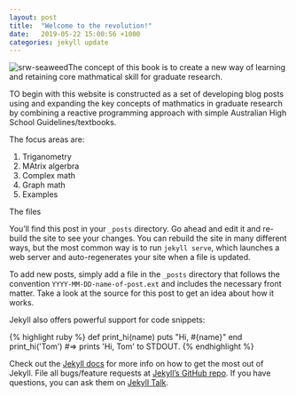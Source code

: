 ```yaml
---
layout: post
title:  "Welcome to the revolution!"
date:   2019-05-22 15:00:56 +1000
categories: jekyll update
---
```

![srw-seaweed](/Users/anthonydavidson/Documents/davidlearning/img/srw-seaweed.jpg)The concept of this book is to create a new way of learning and retaining core mathmatical skill for graduate research. 

TO begin with this website is constructed as a set of developing blog posts using and expanding the key concepts of mathmatics in graduate research by combining a reactive programming approach with simple Australian High School Guidelines/textbooks.

The focus areas are:

1. Triganometry
2. MAtrix algerbra
3. Complex math
4. Graph math
5. Examples

The files

You’ll find this post in your `_posts` directory. Go ahead and edit it and re-build the site to see your changes. You can rebuild the site in many different ways, but the most common way is to run `jekyll serve`, which launches a web server and auto-regenerates your site when a file is updated.

To add new posts, simply add a file in the `_posts` directory that follows the convention `YYYY-MM-DD-name-of-post.ext` and includes the necessary front matter. Take a look at the source for this post to get an idea about how it works.

Jekyll also offers powerful support for code snippets:

{% highlight ruby %}
def print_hi(name)
  puts "Hi, #{name}"
end
print_hi('Tom')
#=> prints 'Hi, Tom' to STDOUT.
{% endhighlight %}

Check out the [Jekyll docs][jekyll-docs] for more info on how to get the most out of Jekyll. File all bugs/feature requests at [Jekyll’s GitHub repo][jekyll-gh]. If you have questions, you can ask them on [Jekyll Talk][jekyll-talk].

[jekyll-docs]: https://jekyllrb.com/docs/home
[jekyll-gh]:   https://github.com/jekyll/jekyll
[jekyll-talk]: https://talk.jekyllrb.com/
